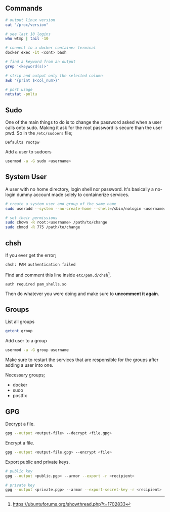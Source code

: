 ## Commands

``` bash
# output linux version
cat "/proc/version"

# see last 10 logins
who wtmp | tail -10

# connect to a docker container terminal
docker exec -it <cont> bash

# find a keyword from an output
grep '<keyword(s)>'

# strip and output only the selected column
awk '{print $<col_num>}'

# port usage
netstat -pnltu
```



## Sudo

One of the main things to do is to change the password asked when a user calls onto sudo. Making it ask for the root password is secure than the user pwd. So in the `/etc/sudoers` file;
``` properties
Defaults rootpw
```

Add a user to sudoers
``` bash
usermod -a -G sudo <username>
```


## System User

A user with no home directory, login shell nor password. It's basically a no-login dummy account made solely to containerize services.
``` bash
# create a system user and group of the same name
sudo useradd --system --no-create-home --shell=/sbin/nologin <username>

# set their permissions
sudo chown -R root:<username> /path/to/change
sudo chmod -R 775 /path/to/change
```


## chsh

If you ever get the error;
``` properties
chsh: PAM authentication failed
```

Find and comment this line inside `etc/pam.d/chsh`[^1].
``` properties
auth required pam_shells.so
```

Then do whatever you were doing and make sure to **uncomment it again**.



## Groups

List all groups
``` bash
getent group
```

Add user to a group
``` bash
usermod -a -G group username
```

Make sure to restart the services that are responsible for the groups after adding a user into one.

Necessary groups;

- docker
- sudo
- postfix



## GPG

Decrypt a file.
``` bash
gpg --output <output-file> --decrypt <file.gpg>
```

Encrypt a file.
``` bash
gpg --output <output-file.gpg> --encrypt <file>
```

Export public and private keys.
``` bash
# public key
gpg --output <public.pgp> --armor --export -r <recipient>

# private key
gpg --output <private.pgp> --armor --export-secret-key -r <recipient>
```



[^1]: https://ubuntuforums.org/showthread.php?t=1702833
